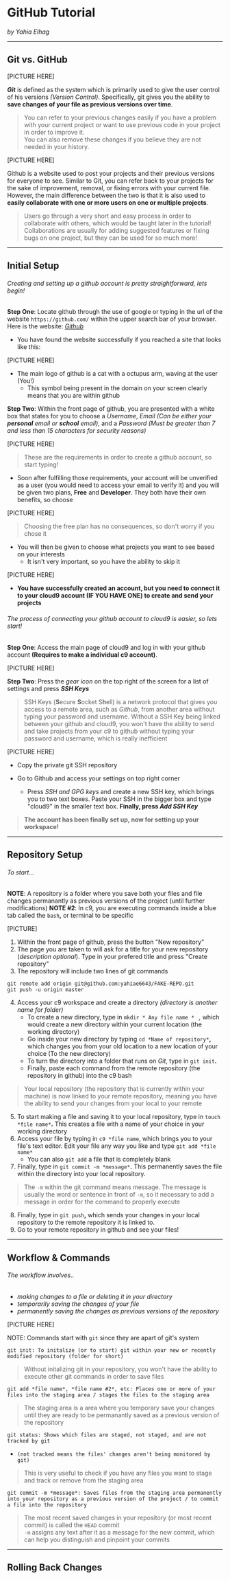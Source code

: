 <!-- 1/4 not completed yet -->

# GitHub Tutorial   
_by Yahia Elhag_

---
## Git vs. GitHub
[PICTURE HERE]

**_Git_** is defined as the system which is primarily used to give the user control of his versions _(Version Control)_. Specifically, git gives you the ability to **save changes of your file as previous versions over time**.  
> You can refer to your previous changes easily if you have a problem with your current project or want to use previous code in your project in order to improve it.  
> You can also remove these changes if you believe they are not needed in your history.  
  
[PICTURE HERE]
  
Github is a website used to post your projects and their previous versions for everyone to see. Similar to Git, you can refer back to your projects for the sake of improvement, removal, or fixing errors with your current file. However, the main difference between the two is that it is also used to **easily collaborate with one or more users on one or multiple projects**.
> Users go through a very short and easy process in order to collaborate with others, which would be taught later in the tutorial!  
> Collaborations are usually for adding suggested features or fixing bugs on one project, but they can be used for so much more!

---
## Initial Setup
###### Creating and setting up a github account is pretty straightforward, lets begin!

**Step One**: Locate github through the use of google or typing in the url of the website `https://github.com/` within the upper search bar of your browser. Here is the website: [_Github_](https://github.com/)  
* You have found the website successfully if you reached a site that looks like this:

[PICTURE HERE]

* The main logo of github is a cat with a octupus arm, waving at the user (You!)
    * This symbol being present in the domain on your screen clearly means that you are within github

**Step Two**: Within the front page of github, you are presented with a white box that states for you to choose a *Username*, *Email (Can be either your **personal** email or **school** email)*, and a *Password (Must be greater than 7 and less than 15 characters for security reasons)*

[PICTURE HERE]

> These are the requirements in order to create a github account, so start typing!
* Soon after fulfilling those requirements, your account will be unverified as a user (you would need to access your email to verify it) and you will be given two plans, **Free** and **Developer**. They both have their own benefits, so choose  

[PICTURE HERE]

> Choosing the free plan has no consequences, so don't worry if you chose it  
    
* You will then be given to choose what projects you want to see based on your interests
    * It isn't very important, so you have the ability to skip it

[PICTURE HERE]

* **You have successfully created an account, but you need to connect it to your cloud9 account (IF YOU HAVE ONE) to create and send your projects**
    
###### The process of connecting your github account to cloud9 is easier, so lets start!

**Step One**: Access the main page of cloud9 and log in with your github account **(Requires to make a individual c9 account)**.

[PICTURE HERE]

**Step Two**: Press the _gear icon_ on the top right of the screen for a list of settings and press **_SSH Keys_**
>SSH Keys (**S**ecure **S**ocket S**h**ell) is a network protocol that gives you access to a remote area, such as _Github_, from another area without typing your password and username. Without a SSH Key being linked between your github and cloud9, you won't have the ability to send and take projects from your c9 to github without typing your password and username, which is really inefficient  

[PICTURE HERE]

* Copy the private git SSH repository

* Go to Github and access your settings on top right corner
    * Press _SSH and GPG keys_ and create a new SSH key, which brings you to two text boxes. Paste your SSH in the bigger box and type "cloud9" in the smaller text box. **Finally, press _Add SSH Key_**
> **The account has been finally set up, now for setting up your workspace!**
---
## Repository Setup


###### To start...
**NOTE**: A repository is a folder where you save both your files and file changes permanantly as previous versions of the project (until further modifications)
**NOTE #2**: In c9, you are executing commands inside a blue tab called the `bash`**,** or terminal to be specific  

[PICTURE]

1. Within the front page of github, press the button "New repository"
2. The page you are taken to will ask for a title for your new repository (_description optional_). Type in your prefered title and press "Create repository"
3. The repository will include two lines of git commands  

``` 
git remote add origin git@github.com:yahiae6643/FAKE-REPO.git
git push -u origin master
```

4. Access your c9 workspace and create a directory _(directory is another name for folder)_ 
    * To create a new directory, type in `mkdir * Any file name * ` *,* which would create a new directory within your current location (the working directory)
    * Go inside your new directory by typing `cd *Name of repository*`**,** which changes you from your old location to a new location of your choice (To the new directory)
    * To turn the directory into a folder that runs on _Git_, type in `git init`**.**
    * Finally, paste each command from the remote repository (the repository in github) into the c9 bash 
> Your local repository (the repository that is currently within your machine) is now linked to your remote repository, meaning you have the ability to send your changes from your local to your remote 

5. To start making a file and saving it to your local repository, type in `touch *file name*`**.** This creates a file with a name of your choice in your working directory 
6. Access your file by typing in `c9 *file name`, which brings you to your file's text editor. Edit your file any way you like and type `git add *file name*`
    * You can also `git add` a file that is completely blank 
7. Finally, type in `git commit -m *message*`**.** This permanently saves the file within the directory into your local repository.
> The `-m` within the git command means message. The message is usually the word or sentence in front of `-m`, so it necessary to add a message in order for the command to  properly execute
8. Finally, type in `git push`**,** which sends your changes in your local repository to the remote repository it is linked to.
9. Go to your remote repository in github and see your files!

---
## Workflow & Commands
###### The workflow involves.. 
* _making changes to a file or deleting it in your directory_ 
* _temporarily saving the changes of your file_ 
* _permanently saving the changes as previous versions of the repository_

[PICTURE HERE]

NOTE: Commands start with `git` since they are apart of git's system    

`git init: To initalize (or to start) git within your new or recently modified repository (folder for short)`
> Without initalizing git in your repository, you won't have the ability to execute other git commands in order to save files


`git add *file name*, *file name #2*, etc: Places one or more of your files into the staging area / stages the files to the staging area`
> The staging area is a area where you temporary save your changes until they are ready to be permanantly saved as a previous version of the repository

`git status: Shows which files are staged, not staged, and are not tracked by git `
* `(not tracked means the files' changes aren't being monitored by git)`
> This is very useful to check if you have any files you want to stage and track or remove from the staging area

`git commit -m *message*: Saves files from the staging area permanently into your repository as a previous version of the project / to commit a file into the repository` 
> The most recent saved changes in your repository (or most recent commit) is called the `HEAD` commit  
> `-m` assigns any text after it as a message for the new commit, which can help you distinguish and pinpoint your commits




---
## Rolling Back Changes